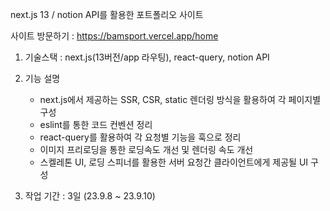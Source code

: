 next.js 13 / notion API를 활용한 포트폴리오 사이트

사이트 방문하기 : https://bamsport.vercel.app/home

1. 기술스택 : next.js(13버전/app 라우팅), react-query, notion API

2. 기능 설명
   - next.js에서 제공하는 SSR, CSR, static 렌더링 방식을 활용하여 각 페이지별 구성
   - eslint를 통한 코드 컨벤션 정리
   - react-query를 활용하여 각 요청별 기능을 훅으로 정리
   - 이미지 프리로딩을 통한 로딩속도 개선 및 렌더링 속도 개선
   - 스켈레톤 UI, 로딩 스피너를 활용한 서버 요청간 클라이언트에게 제공될 UI 구성

3. 작업 기간 : 3일 (23.9.8 ~ 23.9.10)
